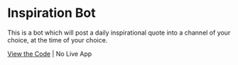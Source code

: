 # Inspiration Bot

This is a bot which will post a daily inspirational quote into a channel of your choice, at the time of your choice.

[View the Code](https://github.com/nhcarrigan/inspiration-bot) | No Live App
